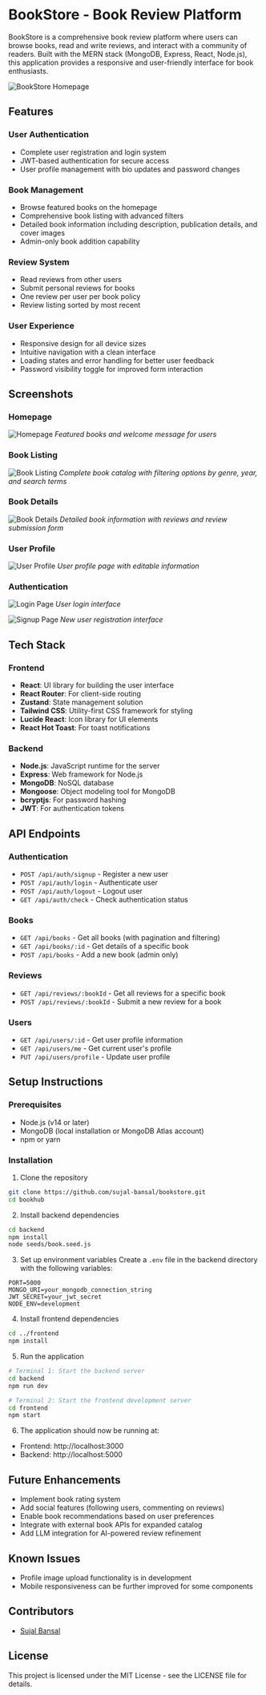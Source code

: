 # BookStore - Book Review Platform

BookStore is a comprehensive book review platform where users can browse books, read and write reviews, and interact with a community of readers. Built with the MERN stack (MongoDB, Express, React, Node.js), this application provides a responsive and user-friendly interface for book enthusiasts.

![BookStore Homepage](./screenshots/homepage.png)

## Features

### User Authentication

- Complete user registration and login system
- JWT-based authentication for secure access
- User profile management with bio updates and password changes

### Book Management

- Browse featured books on the homepage
- Comprehensive book listing with advanced filters
- Detailed book information including description, publication details, and cover images
- Admin-only book addition capability

### Review System

- Read reviews from other users
- Submit personal reviews for books
- One review per user per book policy
- Review listing sorted by most recent

### User Experience

- Responsive design for all device sizes
- Intuitive navigation with a clean interface
- Loading states and error handling for better user feedback
- Password visibility toggle for improved form interaction

## Screenshots

### Homepage

![Homepage](./screenshots/homepage.png)
_Featured books and welcome message for users_

### Book Listing

![Book Listing](./screenshots/book-listing.png)
_Complete book catalog with filtering options by genre, year, and search terms_

### Book Details

![Book Details](./screenshots/book-details.png)
_Detailed book information with reviews and review submission form_

### User Profile

![User Profile](./screenshots/user-profile.png)
_User profile page with editable information_

### Authentication

![Login Page](./screenshots/login.png)
_User login interface_

![Signup Page](./screenshots/signup.png)
_New user registration interface_

## Tech Stack

### Frontend

- **React**: UI library for building the user interface
- **React Router**: For client-side routing
- **Zustand**: State management solution
- **Tailwind CSS**: Utility-first CSS framework for styling
- **Lucide React**: Icon library for UI elements
- **React Hot Toast**: For toast notifications

### Backend

- **Node.js**: JavaScript runtime for the server
- **Express**: Web framework for Node.js
- **MongoDB**: NoSQL database
- **Mongoose**: Object modeling tool for MongoDB
- **bcryptjs**: For password hashing
- **JWT**: For authentication tokens

## API Endpoints

### Authentication

- `POST /api/auth/signup` - Register a new user
- `POST /api/auth/login` - Authenticate user
- `POST /api/auth/logout` - Logout user
- `GET /api/auth/check` - Check authentication status

### Books

- `GET /api/books` - Get all books (with pagination and filtering)
- `GET /api/books/:id` - Get details of a specific book
- `POST /api/books` - Add a new book (admin only)

### Reviews

- `GET /api/reviews/:bookId` - Get all reviews for a specific book
- `POST /api/reviews/:bookId` - Submit a new review for a book

### Users

- `GET /api/users/:id` - Get user profile information
- `GET /api/users/me` - Get current user's profile
- `PUT /api/users/profile` - Update user profile

## Setup Instructions

### Prerequisites

- Node.js (v14 or later)
- MongoDB (local installation or MongoDB Atlas account)
- npm or yarn

### Installation

1. Clone the repository

```bash
git clone https://github.com/sujal-bansal/bookstore.git
cd bookhub
```

2. Install backend dependencies

```bash
cd backend
npm install
node seeds/book.seed.js
```

3. Set up environment variables
   Create a `.env` file in the backend directory with the following variables:

```
PORT=5000
MONGO_URI=your_mongodb_connection_string
JWT_SECRET=your_jwt_secret
NODE_ENV=development
```

4. Install frontend dependencies

```bash
cd ../frontend
npm install
```

5. Run the application

```bash
# Terminal 1: Start the backend server
cd backend
npm run dev

# Terminal 2: Start the frontend development server
cd frontend
npm start
```

6. The application should now be running at:

- Frontend: http://localhost:3000
- Backend: http://localhost:5000

## Future Enhancements

- Implement book rating system
- Add social features (following users, commenting on reviews)
- Enable book recommendations based on user preferences
- Integrate with external book APIs for expanded catalog
- Add LLM integration for AI-powered review refinement

## Known Issues

- Profile image upload functionality is in development
- Mobile responsiveness can be further improved for some components

## Contributors

- [Sujal Bansal](https://github.com/sujal-bansal)

## License

This project is licensed under the MIT License - see the LICENSE file for details.
